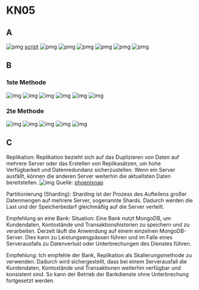 # KN05

## A
![pmg](KN05_A_1.png)
[script](https://github.com/oscar-doell/m165/blob/main/KN05_A_script.js)
![pmg](KN05_A_2.png)
![pmg](KN05_A_3.png)
![pmg](KN05_A_4.png)
![pmg](KN05_A_7.png)
![pmg](KN05_A_5.png)
![pmg](KN05_A_6.png)

## B
### 1ste Methode
![img](KN05_B_1.png)
![img](KN05_B_2.png)
![img](KN05_B_5.png)
![img](KN05_B_6.png)
![img](KN05_B_3.png)
![img](KN05_B_4.png)
### 2te Methode
![img](KN05_B_7.png)
![img](KN05_B_8.png)
![img](KN05_B_9.png)
![img](KN05_B_10.png)
![img](KN05_B_11.png)

## C
Replikation:
Replikation bezieht sich auf das Duplizieren von Daten auf mehrere Server oder das Erstellen von Replikasätzen, um hohe Verfügbarkeit und Datenredundanz sicherzustellen. Wenn ein Server ausfällt, können die anderen Server weiterhin die aktuellsten Daten bereitstellen.
![img](https://phoenixnap.com/kb/wp-content/uploads/2021/06/database-replication-full-replication-new.png)
Quelle: [phoenixnap](https://phoenixnap.com/kb/wp-content/uploads/2021/06/database-replication-full-replication-new.png)

Partitionierung (Sharding):
Sharding ist der Prozess des Aufteilens großer Datenmengen auf mehrere Server, sogenannte Shards. Dadurch werden die Last und der Speicherbedarf gleichmäßig auf die Server verteilt.

Empfehlung an eine Bank:
Situation:
Eine Bank nutzt MongoDB, um Kundendaten, Kontostände und Transaktionshistorien zu speichern und zu verarbeiten. Derzeit läuft die Anwendung auf einem einzelnen MongoDB-Server. Dies kann zu Leistungsengpässen führen und im Falle eines Serverausfalls zu Datenverlust oder Unterbrechungen des Dienstes führen.

Empfehlung:
Ich empfehle der Bank, Replikation als Skalierungsmethode zu verwenden. Dadurch wird sichergestellt, dass bei einem Serverausfall die Kundendaten, Kontostände und Transaktionen weiterhin verfügbar und konsistent sind. So kann der Betrieb der Bankdienste ohne Unterbrechung fortgesetzt werden.
